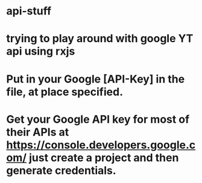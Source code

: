 # api-stuff

# trying to play around with google YT api using rxjs

# Put in your Google [API-Key] in the file, at place specified.

# Get your Google API key for most of their APIs at https://console.developers.google.com/  just create a project and then generate credentials.
